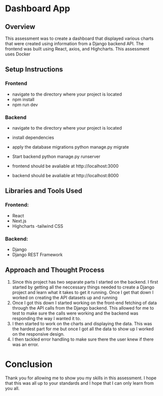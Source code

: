 # Dashboard App

## Overview

This assessment was to create a dashboard that displayed various charts that were created using information from a Django backend API. The frontend was built using React, axios, and Highcharts. This assessment uses Docker

## Setup Instructions

### Frontend
- navigate to the directory where your project is located
- npm install
- npm run dev

### Backend
- navigate to the directory where your project is located
- install dependencies

- apply the database migrations
    python manage.py migrate
- Start backend
    python manage.py runserver


- frontend should be avaliable at http://localhost:3000 
- backend should be avaliable at http://localhost:8000

## Libraries and Tools Used

### Frontend:
- React
- Next.js
- Highcharts
-tailwind CSS

### Backend: 
- Django
- Django REST Framework



## Approach and Thought Process

1. Since this project has two separate parts I started on the backend. I first started by getting all the neccessary things needed to create a Django project and learn what it takes to get it running. Once I get that down I worked on creating the API datasets up and running
2. Once I got this down I started working on the front-end fetching of data through the API calls from the Django backend. This allowed for me to test to make sure the calls were working and the backend was responding the way I wanted it to. 
3. I then started to work on the charts and displaying the data. This was the hardest part for me but once I got all the data to show up I worked on the responsive design. 
4. I then tackled error handling to make sure there the user knew if there was an error. 

# Conclusion

Thank you for allowing me to show you my skills in this assessment. I hope that this was all up to your standards and I hope that I can only learn from you all. 
